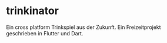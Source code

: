 # trinkinator

Ein cross platform Trinkspiel aus der Zukunft.
Ein Freizeitprojekt geschrieben in Flutter und Dart. 
